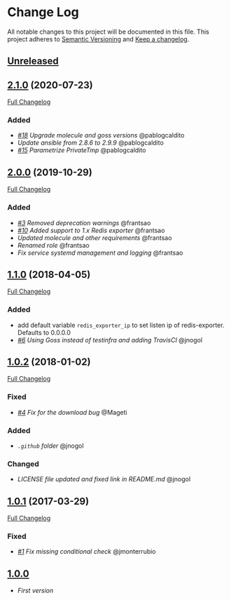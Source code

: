 # Change Log

All notable changes to this project will be documented in this file.
This project adheres to [Semantic Versioning](http://semver.org/) and [Keep a changelog](https://github.com/olivierlacan/keep-a-changelog).

## [Unreleased](https://github.com/idealista/prometheus_redis_exporter_role/tree/develop)

## [2.1.0](https://github.com/idealista/prometheus_redis_exporter_role/tree/2.1.0) (2020-07-23)
[Full Changelog](https://github.com/idealista/prometheus_redis_exporter_role/compare/2.0.0...2.1.0)
### Added
- *[#18](https://github.com/idealista/prometheus_redis_exporter_role/issues/18) Upgrade molecule and goss versions* @pablogcaldito
- *Update ansible from 2.8.6 to 2.9.9* @pablogcaldito
- *[#15](https://github.com/idealista/prometheus_redis_exporter_role/issues/15) Parametrize PrivateTmp* @pablogcaldito

## [2.0.0](https://github.com/idealista/prometheus_redis_exporter_role/tree/2.0.0) (2019-10-29)
[Full Changelog](https://github.com/idealista/prometheus_redis_exporter_role/compare/1.1.0...2.0.0)
### Added
- *[#3](https://github.com/idealista/prometheus_redis_exporter_role/issues/3) Removed deprecation warnings* @frantsao
- *[#10](https://github.com/idealista/prometheus_redis_exporter_role/issues/10) Added support to 1.x Redis exporter* @frantsao
- *Updated molecule and other requirements* @frantsao
- *Renamed role* @frantsao
- *Fix service systemd management and logging* @frantsao

## [1.1.0](https://github.com/idealista/prometheus_redis_exporter_role/tree/1.1.0) (2018-04-05)
[Full Changelog](https://github.com/idealista/prometheus_redis_exporter_role/compare/1.0.2...1.1.0)
### Added
- add default variable `redis_exporter_ip` to set listen ip of redis-exporter. Defaults to 0.0.0.0
- *[#6](https://github.com/idealista/prometheus_redis_exporter_role/issues/6) Using Goss instead of testinfra and adding TravisCI* @jnogol

## [1.0.2](https://github.com/idealista/prometheus_redis_exporter_role/tree/1.0.2) (2018-01-02)
[Full Changelog](https://github.com/idealista/prometheus_redis_exporter_role/compare/1.0.1...1.0.2)

### Fixed
- *[#4](https://github.com/idealista/prometheus_redis_exporter_role/pull/4) Fix for the download bug* @Mageti

### Added
- *`.github` folder* @jnogol

### Changed
- *LICENSE file updated and fixed link in README.md* @jnogol

## [1.0.1](https://github.com/idealista/prometheus_redis_exporter_role/tree/1.0.1) (2017-03-29)
[Full Changelog](https://github.com/idealista/prometheus_redis_exporter_role/compare/1.0.0...1.0.1)

### Fixed
- *[#1](https://github.com/idealista/prometheus_redis_exporter_role/issues/1) Fix missing conditional check* @jmonterrubio

## [1.0.0](https://github.com/idealista/prometheus_redis_exporter_role/tree/1.0.0)
- *First version*
